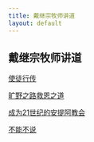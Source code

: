 ```yaml
---
title: 戴继宗牧师讲道
layout: default
---
```


## 戴继宗牧师讲道

[使徒行传](https://drive.google.com/file/d/1xvCKM-lWCfldrhRRP3YE8YZBSahHjjXS/view?usp=sharing)

[旷野之路救恩之道](https://drive.google.com/file/d/1iTudikmnNbZBpRMAUIv1nz1TnbazoSea/view?usp=sharing)

[成为21世纪的安提阿教会](https://drive.google.com/file/d/1BM5NQPFXfRGHPz_s97TjmoiXfE8KWagu/view?usp=sharing)

[不能不说](https://drive.google.com/file/d/1b_m69sOa9PyZcjN3HzhrwFbaKaSUBg7h/view?usp=sharing)